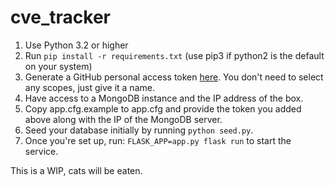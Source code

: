cve_tracker
============

1. Use Python 3.2 or higher
2. Run `pip install -r requirements.txt` (use pip3 if python2 is the default on your system)
3. Generate a GitHub personal access token [here](https://github.com/settings/tokens). You don't need to select any scopes, just give it a name.
4. Have access to a MongoDB instance and the IP address of the box.
5. Copy app.cfg.example to app.cfg and provide the token you added above along with the IP of the MongoDB server.
6. Seed your database initially by running `python seed.py`.
7. Once you're set up, run: `FLASK_APP=app.py flask run` to start the service.

This is a WIP, cats will be eaten.
